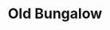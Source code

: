 ---
layout: post
categories: [sale, house, bungalow]
title: "Old Bungalow"
price: "10 Lac"
permarla: "yes"
address: "Kotla Tole Khan Road"
type: "Bungalow FOR SALE"
area: "52 Marla"
detail1: "98 ft Front"
---